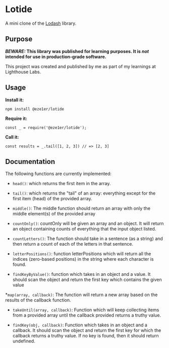 # Lotide

A mini clone of the [Lodash](https://lodash.com) library.

## Purpose

**_BEWARE:_ This library was published for learning purposes. It is _not_ intended for use in production-grade software.**

This project was created and published by me as part of my learnings at Lighthouse Labs. 

## Usage

**Install it:**

`npm install @eze1er/lotide`

**Require it:**

`const _ = require('@eze1er/lotide');`

**Call it:**

`const results = _.tail([1, 2, 3]) // => [2, 3]`

## Documentation

The following functions are currently implemented:

* `head()`: which returns the first item in the array.
* `tail()`: which returns the "tail" of an array: everything except for the first item (head) of the provided array.
* `middle()`: The middle function should return an array with only the middle element(s) of the provided array
* `countOnly()`: countOnly will be given an array and an object. It will return an object containing counts of everything that the input object listed.
* `countLetters()`: The function should take in a sentence (as a string) and then return a count of each of the letters in that sentence.
* `letterPositions()`: function letterPositions which will return all the indices (zero-based positions) in the string where each character is found.

* `findKeyByValue()`: function which takes in an object and a value. It should scan the object and return the first key which contains the given value

*`map(array, callback)`: The function will return a new array based on the results of the callback function.

* `takeUntil(array, callback)`: Function which will keep collecting items from a provided array until the callback provided returns a truthy value.
  
* `findKey(obj, callback)`: Function which takes in an object and a callback. It should scan the object and return the first key for which the callback returns a truthy value. If no key is found, then it should return undefined.

